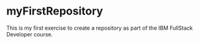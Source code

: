 # myFirstRepository
This is my first exercise to create a repository as part of the IBM FullStack Developer course.

